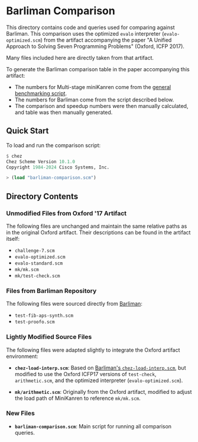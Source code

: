 # Barliman Comparison

This directory contains code and queries used for comparing against Barliman. This comparison uses the optimized `evalo` interpreter (`evalo-optimized.scm`) from the artifact accompanying the paper "A Unified Approach to Solving Seven Programming Problems" (Oxford, ICFP 2017).

Many files included here are directly taken from that artifact.

To generate the Barliman comparison table in the paper accompanying this artifact:
- The numbers for Multi-stage miniKanren come from the [general benchmarking script](../../benchrun.sh).
- The numbers for Barliman come from the script described below.
- The comparison and speedup numbers were then manually calculated, and table was then manually generated.

## Quick Start

To load and run the comparison script:

```scheme
$ chez
Chez Scheme Version 10.1.0
Copyright 1984-2024 Cisco Systems, Inc.

> (load "barliman-comparison.scm")
```

## Directory Contents

### Unmodified Files from Oxford '17 Artifact

The following files are unchanged and maintain the same relative paths as in the original Oxford artifact. Their descriptions can be found in the artifact itself:

- `challenge-7.scm`
- `evalo-optimized.scm`
- `evalo-standard.scm`
- `mk/mk.scm`
- `mk/test-check.scm`

### Files from Barliman Repository

The following files were sourced directly from [Barliman](https://github.com/webyrd/Barliman/tree/master/cocoa/Barliman/mk-and-rel-interp):

- `test-fib-aps-synth.scm`
- `test-proofo.scm`

### Lightly Modified Source Files

The following files were adapted slightly to integrate the Oxford artifact environment:

- **`chez-load-interp.scm`**: Based on [Barliman's `chez-load-interp.scm`](https://github.com/webyrd/Barliman/blob/master/cocoa/Barliman/mk-and-rel-interp/chez-load-interp.scm), but modified to use the Oxford ICFP17 versions of `test-check`, `arithmetic.scm`, and the optimized interpreter (`evalo-optimized.scm`).

- **`mk/arithmetic.scm`**: Originally from the Oxford artifact, modified to adjust the load path of MiniKanren to reference `mk/mk.scm`.

### New Files

- **`barliman-comparison.scm`**: Main script for running all comparison queries.

